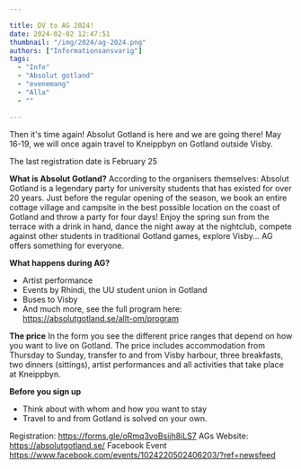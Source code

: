 ```yaml
---

title: DV to AG 2024!
date: 2024-02-02 12:47:51
thumbnail: "/img/2024/ag-2024.png"
authors: ["Informationsansvarig"]
tags: 
  - "Info"
  - "Absolut gotland"
  - "evenemang"
  - "Alla"
  - ""

---
```


Then it's time again! Absolut Gotland is here and we are going there! May 16-19, we will once again travel to Kneippbyn on Gotland outside Visby.

The last registration date is February 25

**What is Absolut Gotland?**
According to the organisers themselves: Absolut Gotland is a legendary party for university students that has existed for over 20 years. Just before the regular opening of the season, we book an entire cottage village and campsite in the best possible location on the coast of Gotland and throw a party for four days! Enjoy the spring sun from the terrace with a drink in hand, dance the night away at the nightclub, compete against other students in traditional Gotland games, explore Visby... AG offers something for everyone.


**What happens during AG?**
- Artist performance
- Events by Rhindi, the UU student union in Gotland
- Buses to Visby
- And much more, see the full program here: https://absolutgotland.se/allt-om/program

**The price**
In the form you see the different price ranges that depend on how you want to live on Gotland. The price includes accommodation from Thursday to Sunday, transfer to and from Visby harbour, three breakfasts, two dinners (sittings), artist performances and all activities that take place at Kneippbyn.

**Before you sign up**
- Think about with whom and how you want to stay
- Travel to and from Gotland is solved on your own.

Registration: https://forms.gle/oRmq3voBsijh8iLS7
AGs Website: https://absolutgotland.se/ 
Facebook Event https://www.facebook.com/events/1024220502406203/?ref=newsfeed